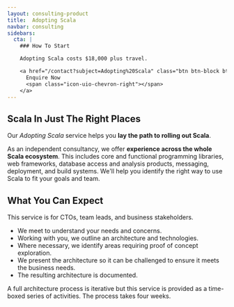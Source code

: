 ```yaml
---
layout: consulting-product
title:  Adopting Scala
navbar: consulting
sidebars:
  cta: |
    ### How To Start

    Adopting Scala costs $18,000 plus travel.

    <a href="/contact?subject=Adopting%20Scala" class="btn btn-block btn-primary">
      Enquire Now
      <span class="icon-uio-chevron-right"></span>
    </a>
---
```


## Scala In Just The Right Places

Our *Adopting Scala* service helps you **lay the path to rolling out Scala**.

As an independent consultancy, we offer **experience across the whole Scala ecosystem**. This includes core and functional programming libraries, web frameworks, database access and analysis products, messaging, deployment, and build systems. We'll help you identify the right way to use Scala to fit your goals and team.

## What You Can Expect

This service is for CTOs, team leads, and business stakeholders.

- We meet to understand your needs and concerns.
- Working with you, we outline an architecture and technologies.
- Where necessary, we identify areas requiring proof of concept exploration.
- We present the architecture so it can be challenged to ensure it meets the business needs.
- The resulting architecture is documented.

A full architecture process is iterative but this service is provided as a time-boxed series of activities. The process takes four weeks.
